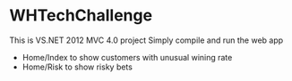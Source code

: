 # WHTechChallenge

This is VS.NET 2012 MVC 4.0 project
Simply compile and run the web app

- Home/Index to show customers with unusual wining rate
- Home/Risk to show risky bets